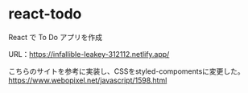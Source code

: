# react-todo
React で To Do アプリを作成

URL：https://infallible-leakey-312112.netlify.app/

こちらのサイトを参考に実装し、CSSをstyled-compomentsに変更した。  
https://www.webopixel.net/javascript/1598.html
